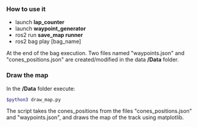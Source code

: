 ### How to use it

- launch **lap_counter**
- launch **waypoint_generator**
- ros2 run **save_map runner**
- ros2 bag play [bag_name]

At the end of the bag execution. Two files named "waypoints.json" and "cones_positions.json" are created/modified in the data **/Data** folder.                                                               

### Draw the map

In the **/Data** folder execute:

```bash
$python3 draw_map.py
```

The script takes the cones_positions from the files "cones_positions.json" and "waypoints.json", and draws the map of the track using matplotlib.

